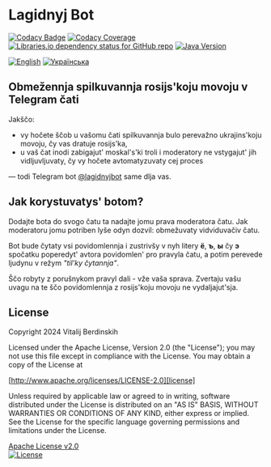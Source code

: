# Lagidnyj Bot

[![Codacy Badge][codacy-badge]][codacy-badge-link]
[![Codacy Coverage][codacy-coverage]][codacy-coverage-link]  
[![Libraries.io dependency status for GitHub repo][dependency-status]][dependencies]
[![Java Version][java-version]][jdk-download]

[![English](https://img.shields.io/badge/%F0%9F%93%84-English-blue)](readme.en.md)
[![Українська](https://img.shields.io/badge/%F0%9F%93%84-%D0%A3%D0%BA%D1%80%D0%B0%D1%97%D0%BD%D1%81%D1%8C%D0%BA%D0%BE%D1%8E-blue)](readme.uk.md)

## Obmežennja spilkuvannja rosijs'koju movoju v Telegram čati

Jakščo:

* vy hočete ščob u vašomu čati spilkuvannja bulo perevažno ukrajins'koju movoju, čy vas dratuje rosijs'ka,
* u vaš čat inodi zabigajut' moskal's'ki troli i moderatory ne vstygajut' jih vidljuvljuvaty, čy vy hočete
  avtomatyzuvaty cej proces

— todi Telegram bot [@lagidnyjbot][bot] same dlja vas.

## Jak korystuvatys' botom?

Dodajte bota do svogo čatu ta nadajte jomu prava moderatora čatu. Jak moderatoru jomu potriben lyše odyn dozvil:
obmežuvaty vidviduvačiv čatu.

Bot bude čytaty vsi povidomlennja i zustrivšy v nyh litery **ё**, **ъ**, **ы** čy **э** spočatku poperedyt' avtora povidomlen' pro
pravyla čatu, a potim perevede ljudynu v režym _"til'ky čytannja"_.

Ščo robyty z porušnykom pravyl dali - vže vaša sprava. Zvertaju vašu uvagu na te ščo povidomlennja z rosijs'koju movoju
ne vydaljajut'sja.

## License

Copyright 2024 Vitalij Berdinskih

Licensed under the Apache License, Version 2.0 (the "License");
you may not use this file except in compliance with the License.
You may obtain a copy of the License at

[http://www.apache.org/licenses/LICENSE-2.0][license]

Unless required by applicable law or agreed to in writing, software
distributed under the License is distributed on an "AS IS" BASIS,
WITHOUT WARRANTIES OR CONDITIONS OF ANY KIND, either express or implied.
See the License for the specific language governing permissions and
limitations under the License.

[Apache License v2.0](LICENSE)  
[![License](https://img.shields.io/badge/license-Apache%202.0-blue.svg?style=flat)](http://www.apache.org/licenses/LICENSE-2.0.html)

[codacy-badge]: https://app.codacy.com/project/badge/Grade/b9b50b8488734a498b84a47488d6b89f

[codacy-badge-link]: https://app.codacy.com/gh/vitalijr2/lagidnyjbot/dashboard?utm_source=gh&utm_medium=referral&utm_content=&utm_campaign=Badge_grade

[codacy-coverage]: https://app.codacy.com/project/badge/Coverage/b9b50b8488734a498b84a47488d6b89f

[codacy-coverage-link]: https://app.codacy.com/gh/vitalijr2/lagidnyjbot/dashboard?utm_source=gh&utm_medium=referral&utm_content=&utm_campaign=Badge_coverage

[dependency-status]: https://img.shields.io/librariesio/github/vitalijr2/lagidnyjbot

[dependencies]: https://libraries.io/github/vitalijr2/lagidnyjbot

[java-version]: https://img.shields.io/static/v1?label=java&message=17&color=blue&logo=java&logoColor=E23D28

[jdk-download]: https://www.oracle.com/java/technologies/javase/jdk17-archive-downloads.html

[bot]: https://t.me/lagidnyjbot "лагідна українізація"

[license]: http://www.apache.org/licenses/LICENSE-2.0 "Apache License, Version 2.0"
